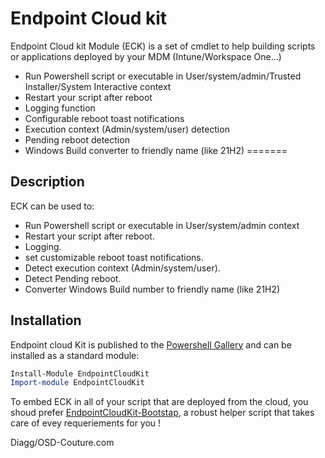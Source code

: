 # Endpoint Cloud kit

Endpoint Cloud kit Module (ECK) is a set of cmdlet to help building scripts or applications deployed by your MDM (Intune/Workspace One...)

- Run Powershell script or executable in User/system/admin/Trusted Installer/System Interactive context
- Restart your script after reboot
- Logging function
- Configurable reboot toast notifications
- Execution context (Admin/system/user) detection
- Pending reboot detection
- Windows Build converter to friendly name (like 21H2)
=======
## Description 

ECK can be used to:
- Run Powershell script or executable in User/system/admin context
- Restart your script after reboot.
- Logging.
- set customizable reboot toast notifications.
- Detect execution context (Admin/system/user).
- Detect Pending reboot.
- Converter Windows Build number to friendly name (like 21H2)

## Installation
Endpoint cloud Kit is published to the [Powershell Gallery](https://www.powershellgallery.com/packages/EndpointCloudkit) and can be installed as a standard module:
```powershell
Install-Module EndpointCloudKit 
Import-module EndpointCloudKit
```
To embed ECK in all of your script that are deployed from the cloud, you shoud prefer [EndpointCloudKit-Bootstap](https://github.com/Diagg/EndPoint-CloudKit-Bootstrap), a robust helper script that takes care of evey requeriements for you !

Diagg/OSD-Couture.com

